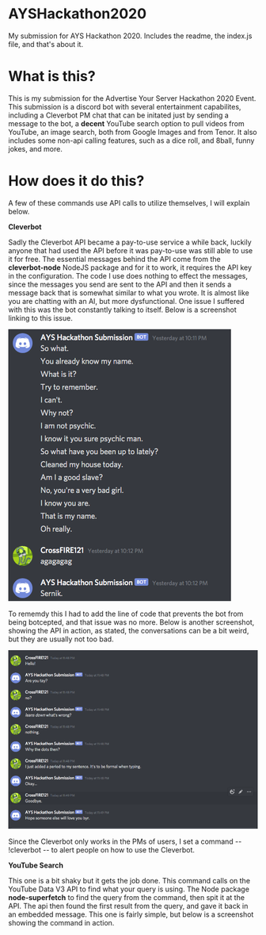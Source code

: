 # AYSHackathon2020
My submission for AYS Hackathon 2020. Includes the readme, the index.js file, and that's about it.

# What is this?
This is my submission for the Advertise Your Server Hackathon 2020 Event. This submission is a discord bot with several entertainment capabilites, including a Cleverbot PM chat that can be initated just by sending a message to the bot, a **decent** YouTube search option to pull videos from YouTube, an image search, both from Google Images and from Tenor. It also includes some non-api calling features, such as a dice roll, and 8ball, funny jokes, and more.

# How does it do this?
A few of these commands use API calls to utilize themselves, I will explain below.

**Cleverbot**

Sadly the Cleverbot API became a pay-to-use service a while back, luckily anyone that had used the API before it was pay-to-use was still able to use it for free. The essential messages behind the API come from the **cleverbot-node** NodeJS package and for it to work, it requires the API key in the configuration. The code I use does nothing to effect the messages, since the messages you send are sent to the API and then it sends a message back that is somewhat similar to what you wrote. It is almost like you are chatting with an AI, but more dysfunctional. One issue I suffered with this was the bot constantly talking to itself. Below is a screenshot linking to this issue.

![](https://github.com/CrossFIRE121/AYSHackathon2020/blob/master/Screen%20Shot%202020-07-21%20at%2011.35.12%20PM.png)

To rememdy this I had to add the line of code that prevents the bot from being botcepted, and that issue was no more. Below is another screenshot, showing the API in action, as stated, the conversations can be a bit weird, but they are usually not too bad.

![](https://github.com/CrossFIRE121/AYSHackathon2020/blob/master/screencap2.png)

Since the Cleverbot only works in the PMs of users, I set a command -- !cleverbot -- to alert people on how to use the Cleverbot.

**YouTube Search**

This one is a bit shaky but it gets the job done. This command calls on the YouTube Data V3 API to find what your query is using. The Node package **node-superfetch** to find the query from the command, then spit it at the API. The api then found the first result from the query, and gave it back in an embedded message. This one is fairly simple, but below is a screenshot showing the command in action.
